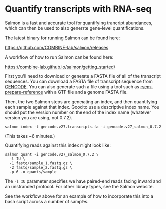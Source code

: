 # Quantify transcripts with RNA-seq

Salmon is a fast and accurate tool for quantifying trancript
abundances, which can then be used to also generate gene-level
quantifications.

The latest binary for running Salmon can be found here:

https://github.com/COMBINE-lab/salmon/releases

A workflow of how to run Salmon can be found here:

https://combine-lab.github.io/salmon/getting_started/

First you'll need to download or generate a FASTA file of all of the
transcript sequences. You can download a FASTA file of transcript
sequence from
[GENCODE](https://www.gencodegenes.org/). You can also generate such a
file using a tool such as
[rsem-prepare-reference](http://deweylab.biostat.wisc.edu/rsem/rsem-prepare-reference.html)
with a GTF file and a genome FASTA file.

Then, the two Salmon steps are generating an index, and then quantifying each
sample against that index. Good to use a descriptive index name.
You should put the version number on the end of the index name (whatever 
version you are using, not 0.7.2).

```
salmon index -t gencode.v27.transcripts.fa -i gencode.v27_salmon_0.7.2
```

(This takes ~6 minutes.)

Quantifying reads against this index might look like:

```
salmon quant -i gencode.v27_salmon_0.7.2 \
  -l IU \
  -1 fastq/sample_1.fastq.gz \
  -2 fastq/sample_2.fastq.gz \
  -p 6 -o quants/sample
```

The `-l IU` parameter specifies we have paired-end reads facing inward
and an unstranded protocol. For other library types, see the Salmon website.

See the workflow above for an example of how to incorporate this into
a bash script across a number of samples.
